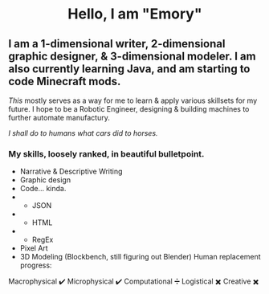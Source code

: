 <h1 align="center"> Hello, I am "Emory"

## I am a 1-dimensional writer, 2-dimensional graphic designer, & 3-dimensional modeler. I am also currently learning Java, and am starting to code Minecraft mods.

_This_ mostly serves as a way for me to learn & apply various skillsets for my future.
I hope to be a Robotic Engineer, designing & building machines to further automate manufactury. 

_I shall do to humans what cars did to horses._

### My skills, loosely ranked, in beautiful bulletpoint.
- Narrative & Descriptive Writing
- Graphic design
- Code... kinda.
- - JSON
- - HTML
- - RegEx
- Pixel Art
- 3D Modeling (Blockbench, still figuring out Blender) 
Human replacement progress:

Macrophysical ✔️ Microphysical ✔️ Computational ➗ Logistical ✖️ Creative ✖️
